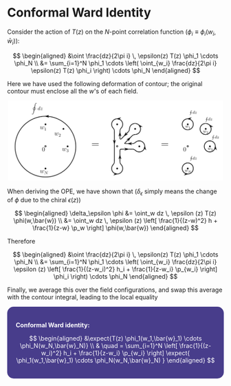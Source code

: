 <style>
    .katex {
        font-size: 1.1em;
    }
    .remark {
        border-radius: 15px;
        padding: 20px;
        background-color: SeaGreen;
        color: White;
    }
    .result {
        border-radius: 15px;
        padding: 20px;
        background-color: DarkSlateBlue;
        color: White;
    }
</style>

# Conformal Ward Identity

Consider the action of $T(z)$ on the $N$-point correlation function ($\phi_i \equiv \phi_i(w_i, \bar{w}_i)$):

$$
\begin{aligned}
    &\oint \frac{dz}{2\pi i} \, \epsilon(z) T(z)
    \phi_1 \cdots \phi_N
    \\
    &= \sum_{i=1}^N \phi_1 \cdots \left(
        \oint_{w_i} \frac{dz}{2\pi i} 
        \epsilon(z) T(z) \phi_i
    \right) \cdots \phi_N
\end{aligned}
$$

Here we have used the following deformation of contour; the original contour must enclose all the $w$'s of each field.

<center>
<img src="Figures/conformal_ward.png" width="500pt">
</center>

When deriving the OPE, we have shown that ($\delta_\epsilon$ simply means the change of $\phi$ due to the chiral $\epsilon(z)$)

$$
\begin{aligned}
    \delta_\epsilon \phi
    &= \oint_w dz \, \epsilon (z) T(z) \phi(w,\bar{w})
    \\
    &= \oint_w dz \, \epsilon (z) \left[
        \frac{1}{(z-w)^2} h 
        + \frac{1}{z-w} \p_w 
    \right] \phi(w,\bar{w})
\end{aligned}
$$

Therefore

$$
\begin{aligned}
    &\oint \frac{dz}{2\pi i} \, \epsilon(z) T(z)
    \phi_1 \cdots \phi_N
    \\
    &= \sum_{i=1}^N \phi_1 \cdots \left(
        \oint_{w_i} \frac{dz}{2\pi i} 
        \epsilon (z) \left[
            \frac{1}{(z-w_i)^2} h_i 
            + \frac{1}{z-w_i} \p_{w_i} 
        \right] \phi_i
    \right) \cdots \phi_N
\end{aligned}
$$

Finally, we average this over the field configurations, and swap this average with the contour integral, leading to the local equality

<div class="result">

**Conformal Ward identity:**

$$
\begin{aligned}
    &\expect{T(z) \phi_1(w_1,\bar{w}_1) 
    \cdots \phi_N(w_N,\bar{w}_N)}
    \\
    & \quad
    = \sum_{i=1}^N \left[
        \frac{1}{(z-w_i)^2} h_i 
        + \frac{1}{z-w_i} \p_{w_i} 
    \right] \expect{
        \phi_1(w_1,\bar{w}_1) \cdots \phi_N(w_N,\bar{w}_N)
    }
\end{aligned}
$$

</div><br>
